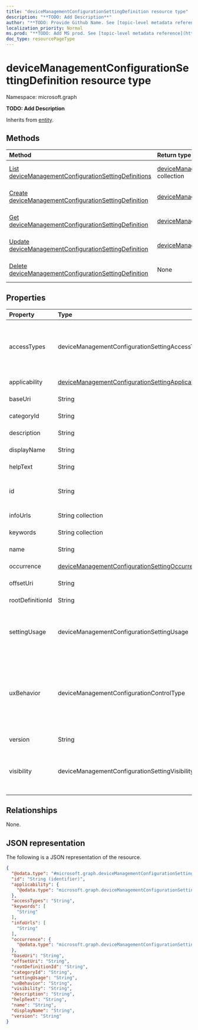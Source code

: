 ```yaml
---
title: "deviceManagementConfigurationSettingDefinition resource type"
description: "**TODO: Add Description**"
author: "**TODO: Provide Github Name. See [topic-level metadata reference](https://msgo.azurewebsites.net/add/document/guidelines/metadata.html#topic-level-metadata)**"
localization_priority: Normal
ms.prod: "**TODO: Add MS prod. See [topic-level metadata reference](https://msgo.azurewebsites.net/add/document/guidelines/metadata.html#topic-level-metadata)**"
doc_type: resourcePageType
---
```


# deviceManagementConfigurationSettingDefinition resource type

Namespace: microsoft.graph

**TODO: Add Description**


Inherits from [entity](../resources/entity.md).

## Methods
|Method|Return type|Description|
|:---|:---|:---|
|[List deviceManagementConfigurationSettingDefinitions](../api/intune-devicemanagementconfigurationsettingdefinition-list.md)|[deviceManagementConfigurationSettingDefinition](../resources/intune-devicemanagementconfigurationsettingdefinition.md) collection|Get a list of the [deviceManagementConfigurationSettingDefinition](../resources/devicemanagementconfigurationsettingdefinition.md) objects and their properties.|
|[Create deviceManagementConfigurationSettingDefinition](../api/intune-devicemanagementconfigurationsettingdefinition-create.md)|[deviceManagementConfigurationSettingDefinition](../resources/intune-devicemanagementconfigurationsettingdefinition.md)|Create a new [deviceManagementConfigurationSettingDefinition](../resources/intune-devicemanagementconfigurationsettingdefinition.md) object.|
|[Get deviceManagementConfigurationSettingDefinition](../api/intune-devicemanagementconfigurationsettingdefinition-get.md)|[deviceManagementConfigurationSettingDefinition](../resources/intune-devicemanagementconfigurationsettingdefinition.md)|Read the properties and relationships of a [deviceManagementConfigurationSettingDefinition](../resources/intune-devicemanagementconfigurationsettingdefinition.md) object.|
|[Update deviceManagementConfigurationSettingDefinition](../api/intune-devicemanagementconfigurationsettingdefinition-update.md)|[deviceManagementConfigurationSettingDefinition](../resources/intune-devicemanagementconfigurationsettingdefinition.md)|Update the properties of a [deviceManagementConfigurationSettingDefinition](../resources/intune-devicemanagementconfigurationsettingdefinition.md) object.|
|[Delete deviceManagementConfigurationSettingDefinition](../api/intune-devicemanagementconfigurationsettingdefinition-delete.md)|None|Deletes a [deviceManagementConfigurationSettingDefinition](../resources/intune-devicemanagementconfigurationsettingdefinition.md) object.|

## Properties
|Property|Type|Description|
|:---|:---|:---|
|accessTypes|deviceManagementConfigurationSettingAccessTypes|**TODO: Add Description**. Possible values are: `none`, `add`, `copy`, `delete`, `get`, `replace`, `execute`.|
|applicability|[deviceManagementConfigurationSettingApplicability](../resources/intune-devicemanagementconfigurationsettingapplicability.md)|**TODO: Add Description**|
|baseUri|String|**TODO: Add Description**|
|categoryId|String|**TODO: Add Description**|
|description|String|**TODO: Add Description**|
|displayName|String|**TODO: Add Description**|
|helpText|String|**TODO: Add Description**|
|id|String|**TODO: Add Description** Inherited from [entity](../resources/entity.md)|
|infoUrls|String collection|**TODO: Add Description**|
|keywords|String collection|**TODO: Add Description**|
|name|String|**TODO: Add Description**|
|occurrence|[deviceManagementConfigurationSettingOccurrence](../resources/intune-devicemanagementconfigurationsettingoccurrence.md)|**TODO: Add Description**|
|offsetUri|String|**TODO: Add Description**|
|rootDefinitionId|String|**TODO: Add Description**|
|settingUsage|deviceManagementConfigurationSettingUsage|**TODO: Add Description**. Possible values are: `none`, `configuration`, `compliance`.|
|uxBehavior|deviceManagementConfigurationControlType|**TODO: Add Description**. Possible values are: `default`, `dropdown`, `smallTextBox`, `largeTextBox`, `toggle`, `multiheaderGrid`, `contextPane`.|
|version|String|**TODO: Add Description**|
|visibility|deviceManagementConfigurationSettingVisibility|**TODO: Add Description**. Possible values are: `none`, `settingsCatalog`, `template`.|

## Relationships
None.

## JSON representation
The following is a JSON representation of the resource.
<!-- {
  "blockType": "resource",
  "keyProperty": "id",
  "@odata.type": "microsoft.graph.deviceManagementConfigurationSettingDefinition",
  "baseType": "microsoft.graph.entity",
  "openType": false
}
-->
``` json
{
  "@odata.type": "#microsoft.graph.deviceManagementConfigurationSettingDefinition",
  "id": "String (identifier)",
  "applicability": {
    "@odata.type": "microsoft.graph.deviceManagementConfigurationSettingApplicability"
  },
  "accessTypes": "String",
  "keywords": [
    "String"
  ],
  "infoUrls": [
    "String"
  ],
  "occurrence": {
    "@odata.type": "microsoft.graph.deviceManagementConfigurationSettingOccurrence"
  },
  "baseUri": "String",
  "offsetUri": "String",
  "rootDefinitionId": "String",
  "categoryId": "String",
  "settingUsage": "String",
  "uxBehavior": "String",
  "visibility": "String",
  "description": "String",
  "helpText": "String",
  "name": "String",
  "displayName": "String",
  "version": "String"
}
```

